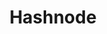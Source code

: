 ---
facebook: https://facebook.com/hashnode
git: https://github.com/tomhodgins
googleplus: https://plus.google.com/+Hashnode
instagram: https://instagram.com/hashnode
linkedin: https://linkedin.com/company/hashnode
logohandle: hashnode
sort: hashnode
title: Hashnode
twitter: https://x.com/hashnode
website: https://hashnode.com/
---
